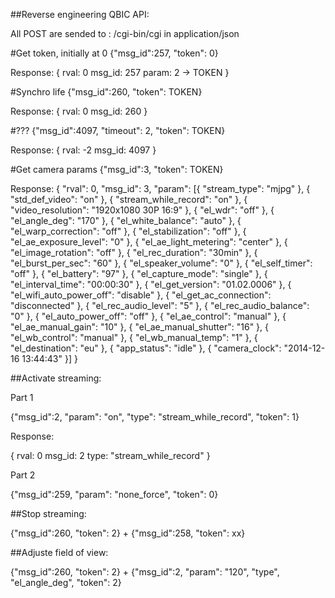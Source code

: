##Reverse engineering QBIC API:

All POST are sended to : /cgi-bin/cgi in application/json

#Get token, initially at 0
{"msg_id":257, "token": 0}

Response:
{
rval: 0
msg_id: 257
param: 2 -> TOKEN
}


#Synchro life
{"msg_id":260, "token": TOKEN}

Response:
{
rval: 0
msg_id: 260
}


#???
{"msg_id":4097, "timeout": 2, "token": TOKEN}

Response:
{
rval: -2
msg_id: 4097
}

#Get camera params
{"msg_id":3, "token": TOKEN}

Response:
{
    "rval": 0,
    "msg_id": 3,
    "param": [{
        "stream_type": "mjpg"
    }, {
        "std_def_video": "on"
    }, {
        "stream_while_record": "on"
    }, {
        "video_resolution": "1920x1080 30P 16:9"
    }, {
        "el_wdr": "off"
    }, {
        "el_angle_deg": "170"
    }, {
        "el_white_balance": "auto"
    }, {
        "el_warp_correction": "off"
    }, {
        "el_stabilization": "off"
    }, {
        "el_ae_exposure_level": "0"
    }, {
        "el_ae_light_metering": "center"
    }, {
        "el_image_rotation": "off"
    }, {
        "el_rec_duration": "30min"
    }, {
        "el_burst_per_sec": "60"
    }, {
        "el_speaker_volume": "0"
    }, {
        "el_self_timer": "off"
    }, {
        "el_battery": "97"
    }, {
        "el_capture_mode": "single"
    }, {
        "el_interval_time": "00:00:30"
    }, {
        "el_get_version": "01.02.0006"
    }, {
        "el_wifi_auto_power_off": "disable"
    }, {
        "el_get_ac_connection": "disconnected"
    }, {
        "el_rec_audio_level": "5"
    }, {
        "el_rec_audio_balance": "0"
    }, {
        "el_auto_power_off": "off"
    }, {
        "el_ae_control": "manual"
    }, {
        "el_ae_manual_gain": "10"
    }, {
        "el_ae_manual_shutter": "16"
    }, {
        "el_wb_control": "manual"
    }, {
        "el_wb_manual_temp": "1"
    }, {
        "el_destination": "eu"
    }, {
        "app_status": "idle"
    }, {
        "camera_clock": "2014-12-16 13:44:43"
    }]
}


##Activate streaming:

Part 1

{"msg_id":2, "param": "on", "type": "stream_while_record", "token": 1}

Response: 

{
rval: 0
msg_id: 2
type: "stream_while_record"
}

Part 2

{"msg_id":259, "param": "none_force", "token": 0}


##Stop streaming:

{"msg_id":260, "token": 2}
+
{"msg_id":258, "token": xx}


##Adjuste field of view:

{"msg_id":260, "token": 2}
+
{"msg_id":2, "param": "120", "type", "el_angle_deg", "token": 2}

